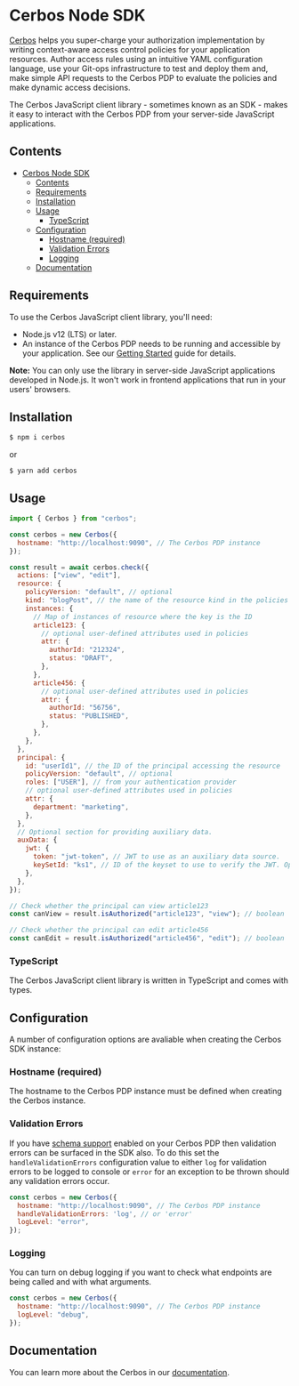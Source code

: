# Cerbos Node SDK

[Cerbos](https://cerbos.dev) helps you super-charge your authorization implementation by writing context-aware access control policies for your application resources. Author access rules using an intuitive YAML configuration language, use your Git-ops infrastructure to test and deploy them and, make simple API requests to the Cerbos PDP to evaluate the policies and make dynamic access decisions.

The Cerbos JavaScript client library - sometimes known as an SDK - makes it easy to interact with the Cerbos PDP from your server-side JavaScript applications.

## Contents

- [Cerbos Node SDK](#cerbos-node-sdk)
  - [Contents](#contents)
  - [Requirements](#requirements)
  - [Installation](#installation)
  - [Usage](#usage)
    - [TypeScript](#typescript)
  - [Configuration](#configuration)
    - [Hostname (required)](#hostname-required)
    - [Validation Errors](#validation-errors)
    - [Logging](#logging)
  - [Documentation](#documentation)

## Requirements

To use the Cerbos JavaScript client library, you'll need:

- Node.js v12 (LTS) or later.
- An instance of the Cerbos PDP needs to be running and accessible by your application. See our [Getting Started](https://docs.cerbos.dev/cerbos/latest/quickstart.html) guide for details.

**Note:** You can only use the library in server-side JavaScript applications developed in Node.js. It won't work in frontend applications that run in your users' browsers.

## Installation

```sh
$ npm i cerbos
```

or

```
$ yarn add cerbos
```

## Usage

```js
import { Cerbos } from "cerbos";

const cerbos = new Cerbos({
  hostname: "http://localhost:9090", // The Cerbos PDP instance
});

const result = await cerbos.check({
  actions: ["view", "edit"],
  resource: {
    policyVersion: "default", // optional
    kind: "blogPost", // the name of the resource kind in the policies
    instances: {
      // Map of instances of resource where the key is the ID
      article123: {
        // optional user-defined attributes used in policies
        attr: {
          authorId: "212324",
          status: "DRAFT",
        },
      },
      article456: {
        // optional user-defined attributes used in policies
        attr: {
          authorId: "56756",
          status: "PUBLISHED",
        },
      },
    },
  },
  principal: {
    id: "userId1", // the ID of the principal accessing the resource
    policyVersion: "default", // optional
    roles: ["USER"], // from your authentication provider
    // optional user-defined attributes used in policies
    attr: {
      department: "marketing",
    },
  },
  // Optional section for providing auxiliary data.
  auxData: {
    jwt: {
      token: "jwt-token", // JWT to use as an auxiliary data source.
      keySetId: "ks1", // ID of the keyset to use to verify the JWT. Optional if only a single keyset is configured.
    },
  },
});

// Check whether the principal can view article123
const canView = result.isAuthorized("article123", "view"); // boolean

// Check whether the principal can edit article456
const canEdit = result.isAuthorized("article456", "edit"); // boolean
```

### TypeScript

The Cerbos JavaScript client library is written in TypeScript and comes with types.

## Configuration

A number of configuration options are avaliable when creating the Cerbos SDK instance:

### Hostname (required)

The hostname to the Cerbos PDP instance must be defined when creating the Cerbos instance.

### Validation Errors

If you have [schema support](https://docs.cerbos.dev/cerbos/latest/policies/schemas.html) enabled on your Cerbos PDP then validation errors can be surfaced in the SDK also. To do this set the `handleValidationErrors` configuration value to either `log` for validation errors to be logged to console or `error` for an exception to be thrown should any validation errors occur.

```js
const cerbos = new Cerbos({
  hostname: "http://localhost:9090", // The Cerbos PDP instance
  handleValidationErrors: 'log', // or 'error'
  logLevel: "error",
});
```

### Logging

You can turn on debug logging if you want to check what endpoints are being called and with what arguments.

```js
const cerbos = new Cerbos({
  hostname: "http://localhost:9090", // The Cerbos PDP instance
  logLevel: "debug",
});
```

## Documentation

You can learn more about the Cerbos in our [documentation](https://docs.cerbos.dev).
